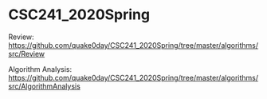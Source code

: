 # CSC241_2020Spring

Review: https://github.com/quake0day/CSC241_2020Spring/tree/master/algorithms/src/Review

Algorithm Analysis: https://github.com/quake0day/CSC241_2020Spring/tree/master/algorithms/src/AlgorithmAnalysis

